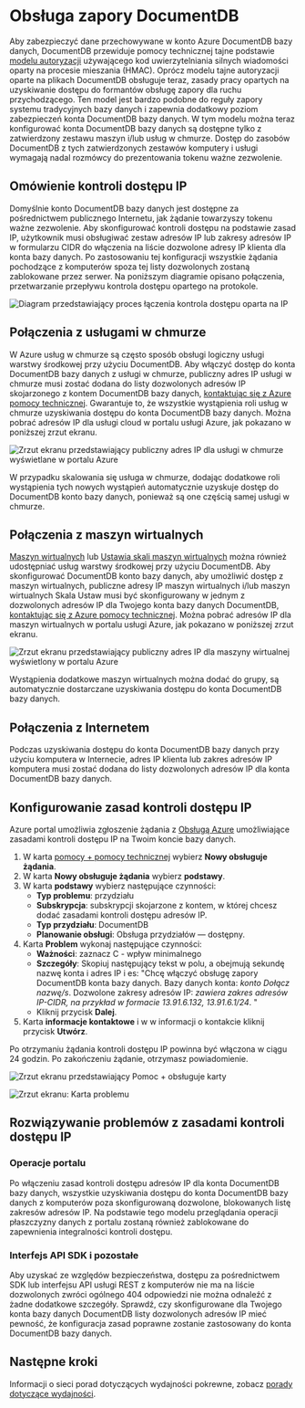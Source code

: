 <properties
    pageTitle="Obsługa zapory DocumentDB | Microsoft Azure"
    description="Dowiedz się, jak używać zasad kontroli dostępu IP zaporę systemu Azure DocumentDB konta bazy danych."
    keywords="Kontrola dostępu IP, obsługa zapory"
    services="documentdb"
    authors="shahankur11"
    manager="jhubbard"
    editor=""
    tags="azure-resource-manager"
    documentationCenter=""/>

<tags 
    ms.service="documentdb" 
    ms.workload="data-services" 
    ms.tgt_pltfrm="na" 
    ms.devlang="na" 
    ms.topic="article" 
    ms.date="10/17/2016" 
    ms.author="ankshah; kraman"/>

# <a name="documentdb-firewall-support"></a>Obsługa zapory DocumentDB

Aby zabezpieczyć dane przechowywane w konto Azure DocumentDB bazy danych, DocumentDB przewiduje pomocy technicznej tajne podstawie [modelu autoryzacji](https://msdn.microsoft.com/library/azure/dn783368.aspx) używającego kod uwierzytelniania silnych wiadomości oparty na procesie mieszania (HMAC). Oprócz modelu tajne autoryzacji oparte na plikach DocumentDB obsługuje teraz, zasady pracy opartych na uzyskiwanie dostępu do formantów obsługę zapory dla ruchu przychodzącego. Ten model jest bardzo podobne do reguły zapory systemu tradycyjnych bazy danych i zapewnia dodatkowy poziom zabezpieczeń konta DocumentDB bazy danych. W tym modelu można teraz konfigurować konta DocumentDB bazy danych są dostępne tylko z zatwierdzony zestawu maszyn i/lub usług w chmurze. Dostęp do zasobów DocumentDB z tych zatwierdzonych zestawów komputery i usługi wymagają nadal rozmówcy do prezentowania tokenu ważne zezwolenie.

## <a name="ip-access-control-overview"></a>Omówienie kontroli dostępu IP

Domyślnie konto DocumentDB bazy danych jest dostępne za pośrednictwem publicznego Internetu, jak żądanie towarzyszy tokenu ważne zezwolenie. Aby skonfigurować kontroli dostępu na podstawie zasad IP, użytkownik musi obsługiwać zestaw adresów IP lub zakresy adresów IP w formularzu CIDR do włączenia na liście dozwolone adresy IP klienta dla konta bazy danych. Po zastosowaniu tej konfiguracji wszystkie żądania pochodzące z komputerów spoza tej listy dozwolonych zostaną zablokowane przez serwer.  Na poniższym diagramie opisano połączenia, przetwarzanie przepływu kontrola dostępu opartego na protokole.

![Diagram przedstawiający proces łączenia kontrola dostępu oparta na IP](./media/documentdb-firewall-support/documentdb-firewall-support-flow.png)

## <a name="connections-from-cloud-services"></a>Połączenia z usługami w chmurze

W Azure usług w chmurze są często sposób obsługi logiczny usługi warstwy środkowej przy użyciu DocumentDB. Aby włączyć dostęp do konta DocumentDB bazy danych z usługi w chmurze, publiczny adres IP usługi w chmurze musi zostać dodana do listy dozwolonych adresów IP skojarzonego z kontem DocumentDB bazy danych, [kontaktując się z Azure pomocy technicznej](#configure-ip-policy).  Gwarantuje to, że wszystkie wystąpienia roli usług w chmurze uzyskiwania dostępu do konta DocumentDB bazy danych. Można pobrać adresów IP dla usługi cloud w portalu usługi Azure, jak pokazano w poniższej zrzut ekranu. 

![Zrzut ekranu przedstawiający publiczny adres IP dla usługi w chmurze wyświetlane w portalu Azure](./media/documentdb-firewall-support/documentdb-public-ip-addresses.png)

W przypadku skalowania się usługa w chmurze, dodając dodatkowe roli wystąpienia tych nowych wystąpień automatycznie uzyskuje dostęp do DocumentDB konto bazy danych, ponieważ są one częścią samej usługi w chmurze.

## <a name="connections-from-virtual-machines"></a>Połączenia z maszyn wirtualnych

[Maszyn wirtualnych](https://azure.microsoft.com/services/virtual-machines/) lub [Ustawia skali maszyn wirtualnych](../virtual-machine-scale-sets/virtual-machine-scale-sets-overview.md) można również udostępniać usług warstwy środkowej przy użyciu DocumentDB.  Aby skonfigurować DocumentDB konto bazy danych, aby umożliwić dostęp z maszyn wirtualnych, publiczne adresy IP maszyn wirtualnych i/lub maszyn wirtualnych Skala Ustaw musi być skonfigurowany w jednym z dozwolonych adresów IP dla Twojego konta bazy danych DocumentDB, [kontaktując się z Azure pomocy technicznej](#configure-ip-policy). Można pobrać adresów IP dla maszyn wirtualnych w portalu usługi Azure, jak pokazano w poniższej zrzut ekranu.

![Zrzut ekranu przedstawiający publiczny adres IP dla maszyny wirtualnej wyświetlony w portalu Azure](./media/documentdb-firewall-support/documentdb-public-ip-addresses-dns.png)

Wystąpienia dodatkowe maszyn wirtualnych można dodać do grupy, są automatycznie dostarczane uzyskiwania dostępu do konta DocumentDB bazy danych.

## <a name="connections-from-the-internet"></a>Połączenia z Internetem

Podczas uzyskiwania dostępu do konta DocumentDB bazy danych przy użyciu komputera w Internecie, adres IP klienta lub zakres adresów IP komputera musi zostać dodana do listy dozwolonych adresów IP dla konta DocumentDB bazy danych. 

## <a id="configure-ip-policy"></a>Konfigurowanie zasad kontroli dostępu IP

Azure portal umożliwia zgłoszenie żądania z [Obsługą Azure](https://portal.azure.com/?#blade/Microsoft_Azure_Support/HelpAndSupportBlade) umożliwiające zasadami kontroli dostępu IP na Twoim koncie bazy danych.

1. W karta [pomocy + pomocy technicznej](https://portal.azure.com/?#blade/Microsoft_Azure_Support/HelpAndSupportBlade) wybierz **Nowy obsługuje żądania**.
2. W karta **Nowy obsługuje żądania** wybierz **podstawy**.
3. W karta **podstawy** wybierz następujące czynności:
    - **Typ problemu**: przydziału
    - **Subskrypcja**: subskrypcji skojarzone z kontem, w której chcesz dodać zasadami kontroli dostępu adresów IP.
    - **Typ przydziału**: DocumentDB
    - **Planowanie obsługi**: Obsługa przydziałów — dostępny.
4. Karta **Problem** wykonaj następujące czynności:
    - **Ważności**: zaznacz C - wpływ minimalnego
    - **Szczegóły**: Skopiuj następujący tekst w polu, a obejmują sekundę nazwę konta i adres IP i es: "Chcę włączyć obsługę zapory DocumentDB konta bazy danych. Bazy danych konta: *konto Dołącz nazwę/s*. Dozwolone zakresy adresów IP: *zawiera zakres adresów IP-CIDR, na przykład w formacie 13.91.6.132, 13.91.6.1/24*. "
    - Kliknij przycisk **Dalej**. 
5. Karta **informacje kontaktowe** i w w informacji o kontakcie kliknij przycisk **Utwórz**. 

Po otrzymaniu żądania kontroli dostępu IP powinna być włączona w ciągu 24 godzin. Po zakończeniu żądanie, otrzymasz powiadomienie.

![Zrzut ekranu przedstawiający Pomoc + obsługuje karty](./media/documentdb-firewall-support/documentdb-firewall-support-request-access.png)

![Zrzut ekranu: Karta problemu](./media/documentdb-firewall-support/documentdb-firewall-support-request-access-ticket.png)

## <a name="troubleshooting-the-ip-access-control-policy"></a>Rozwiązywanie problemów z zasadami kontroli dostępu IP

### <a name="portal-operations"></a>Operacje portalu

Po włączeniu zasad kontroli dostępu adresów IP dla konta DocumentDB bazy danych, wszystkie uzyskiwania dostępu do konta DocumentDB bazy danych z komputerów poza skonfigurowaną dozwolone, blokowanych listę zakresów adresów IP. Na podstawie tego modelu przeglądania operacji płaszczyzny danych z portalu zostaną również zablokowane do zapewnienia integralności kontroli dostępu. 

### <a name="sdk--rest-api"></a>Interfejs API SDK i pozostałe

Aby uzyskać ze względów bezpieczeństwa, dostępu za pośrednictwem SDK lub interfejsu API usługi REST z komputerów nie ma na liście dozwolonych zwróci ogólnego 404 odpowiedzi nie można odnaleźć z żadne dodatkowe szczegóły. Sprawdź, czy skonfigurowane dla Twojego konta bazy danych DocumentDB listy dozwolonych adresów IP mieć pewność, że konfiguracja zasad poprawne zostanie zastosowany do konta DocumentDB bazy danych.

## <a name="next-steps"></a>Następne kroki

Informacji o sieci porad dotyczących wydajności pokrewne, zobacz [porady dotyczące wydajności](documentdb-performance-tips.md).